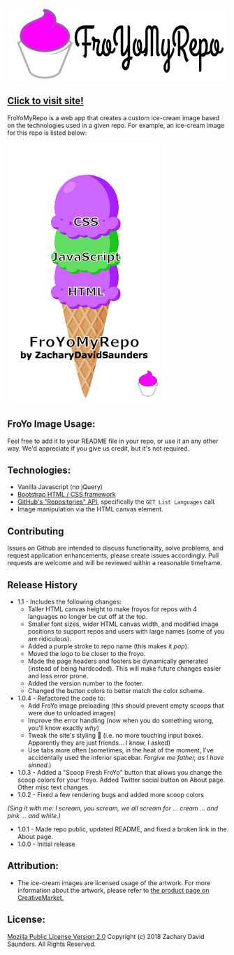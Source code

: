 [![FroYoMyRepo](https://github.com/ZacharyDavidSaunders/FroYoMyRepo/blob/master/imgs/logo.jpg)](https://github.com/ZacharyDavidSaunders/FroYoMyRepo)

## [Click to visit site!](https://zacharydavidsaunders.github.io/FroYoMyRepo/index.html)

FroYoMyRepo is a web app that creates a custom ice-cream image based on the technologies used in a given repo. For example, an ice-cream image for this repo is listed below:

![iceCreamImage](https://github.com/ZacharyDavidSaunders/FroYoMyRepo/blob/master/imgs/froYoMyRepo.png)

## FroYo Image Usage:
Feel free to add it to your README file in your repo, or use it an any other way. We'd appreciate if you give us credit, but it's not required.

## Technologies:
* Vanilla Javascript (no jQuery)
* [Bootstrap HTML / CSS framework](http://getbootstrap.com)
* [GitHub's "Repositories" API](https://developer.github.com/v3/repos/#list-languages), specifically the `GET List Languages` call.
* Image manipulation via the HTML canvas element.

## Contributing
Issues on Github are intended to discuss functionality, solve problems, and request application enhancements; please create issues accordingly. Pull requests are welcome and will be reviewed within a reasonable timeframe.

## Release History
* 1.1 - Includes the following changes:
  * Taller HTML canvas height to make froyos for repos with 4 languages no longer be cut off at the top.
  * Smaller font sizes, wider HTML canvas width, and modified image positions to support repos and users with large names (some of you are ridiculous).
  * Added a purple stroke to repo name (this makes it _pop_).
  * Moved the logo to be closer to the froyo.
  * Made the page headers and footers be dynamically generated (instead of being hardcoded). This will make future changes easier and less error prone.
  * Added the version number to the footer.
  * Changed the button colors to better match the color scheme.
* 1.0.4 - Refactored the code to:
  * Add FroYo image preloading (this should prevent empty scoops that were due to unloaded images)
  * Improve the error handling (now when you do something wrong, you'll know exactly _why_)
  * Tweak the site's styling 🤵 (i.e. no more touching input boxes. Apparently they are just friends... I know, I asked)
  * Use tabs more often (sometimes, in the heat of the moment, I've accidentally used the inferior spacebar. _Forgive me father, as I have sinned._)
* 1.0.3 - Added a "Scoop Fresh FroYo" button that allows you change the scoop colors for your froyo. Added Twitter social button on About page. Other misc text changes.
* 1.0.2 - Fixed a few rendering bugs and added more scoop colors

_(Sing it with me: I scream, you scream, we all scream for ... cream ... and pink ... and white.)_

* 1.0.1 - Made repo public, updated README, and fixed a broken link in the About page.
* 1.0.0 - Initial release

## Attribution:
* The ice-cream images are licensed usage of the artwork. For more information about the artwork, please refer to [the product page on CreativeMarket.](https://creativemarket.com/PolpoDesign/1250445-Ice-Cream-clipart)

## License:
[Mozilla Public License Version 2.0](https://github.com/ZacharyDavidSaunders/FroYoMyRepo/License)
Copyright (c) 2018 Zachary David Saunders. All Rights Reserved.
